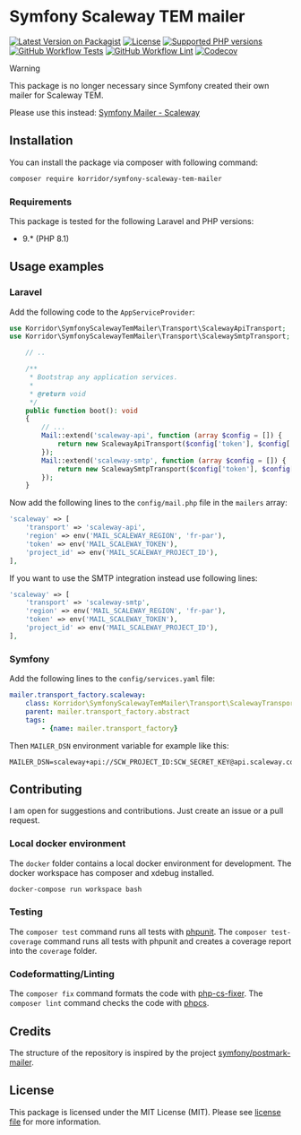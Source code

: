 # Symfony Scaleway TEM mailer

[![Latest Version on Packagist](https://img.shields.io/packagist/v/korridor/symfony-scaleway-tem-mailer?style=flat-square)](https://packagist.org/packages/korridor/symfony-scaleway-tem-mailer)
[![License](https://img.shields.io/packagist/l/korridor/symfony-scaleway-tem-mailer?style=flat-square)](license.md)
[![Supported PHP versions](https://img.shields.io/packagist/php-v/korridor/symfony-scaleway-tem-mailer?style=flat-square)](https://packagist.org/packages/korridor/symfony-scaleway-tem-mailer)
[![GitHub Workflow Tests](https://img.shields.io/github/actions/workflow/status/korridor/symfony-scaleway-tem-mailer/unittests.yml?label=tests&style=flat-square)](https://github.com/korridor/symfony-scaleway-tem-mailer/actions/workflows/unittests.yml)
[![GitHub Workflow Lint](https://img.shields.io/github/actions/workflow/status/korridor/symfony-scaleway-tem-mailer/lint.yml?label=lint&style=flat-square)](https://github.com/korridor/symfony-scaleway-tem-mailer/actions/workflows/lint.yml)
[![Codecov](https://img.shields.io/codecov/c/github/korridor/symfony-scaleway-tem-mailer?style=flat-square)](https://codecov.io/gh/korridor/symfony-scaleway-tem-mailer)

> [!WARNING]  
> This package is no longer necessary since Symfony created their own mailer for Scaleway TEM.
>
> Please use this instead: [Symfony Mailer - Scaleway](https://github.com/symfony/scaleway-mailer)

## Installation

You can install the package via composer with following command:

```bash
composer require korridor/symfony-scaleway-tem-mailer
```

### Requirements

This package is tested for the following Laravel and PHP versions:

- 9.* (PHP 8.1)

## Usage examples

### Laravel

Add the following code to the `AppServiceProvider`:

```php
use Korridor\SymfonyScalewayTemMailer\Transport\ScalewayApiTransport;
use Korridor\SymfonyScalewayTemMailer\Transport\ScalewaySmtpTransport;

    // ..

    /**
     * Bootstrap any application services.
     *
     * @return void
     */
    public function boot(): void
    {
        // ...
        Mail::extend('scaleway-api', function (array $config = []) {
            return new ScalewayApiTransport($config['token'], $config['region'], $config['project_id']);
        });
        Mail::extend('scaleway-smtp', function (array $config = []) {
            return new ScalewaySmtpTransport($config['token'], $config['region'], $config['project_id']);
        }); 
    }

```

Now add the following lines to the `config/mail.php` file in the `mailers` array:

```php
'scaleway' => [
    'transport' => 'scaleway-api',
    'region' => env('MAIL_SCALEWAY_REGION', 'fr-par'),
    'token' => env('MAIL_SCALEWAY_TOKEN'),
    'project_id' => env('MAIL_SCALEWAY_PROJECT_ID'),
],
```

If you want to use the SMTP integration instead use following lines:

```php
'scaleway' => [
    'transport' => 'scaleway-smtp',
    'region' => env('MAIL_SCALEWAY_REGION', 'fr-par'),
    'token' => env('MAIL_SCALEWAY_TOKEN'),
    'project_id' => env('MAIL_SCALEWAY_PROJECT_ID'),
],
```

### Symfony

Add the following lines to the `config/services.yaml` file:

```yaml
mailer.transport_factory.scaleway:
    class: Korridor\SymfonyScalewayTemMailer\Transport\ScalewayTransportFactory
    parent: mailer.transport_factory.abstract
    tags:
        - {name: mailer.transport_factory}
```

Then `MAILER_DSN` environment variable for example like this:

```dotenv
MAILER_DSN=scaleway+api://SCW_PROJECT_ID:SCW_SECRET_KEY@api.scaleway.com
```

## Contributing

I am open for suggestions and contributions. Just create an issue or a pull request.

### Local docker environment

The `docker` folder contains a local docker environment for development.
The docker workspace has composer and xdebug installed.

```bash
docker-compose run workspace bash
```

### Testing

The `composer test` command runs all tests with [phpunit](https://phpunit.de/).
The `composer test-coverage` command runs all tests with phpunit and creates a coverage report into the `coverage`
folder.

### Codeformatting/Linting

The `composer fix` command formats the code with [php-cs-fixer](https://github.com/FriendsOfPHP/PHP-CS-Fixer).
The `composer lint` command checks the code with [phpcs](https://github.com/squizlabs/PHP_CodeSniffer).

## Credits

The structure of the repository is inspired by the project [symfony/postmark-mailer](https://github.com/symfony/postmark-mailer).

## License

This package is licensed under the MIT License (MIT). Please see [license file](license.md) for more information.
